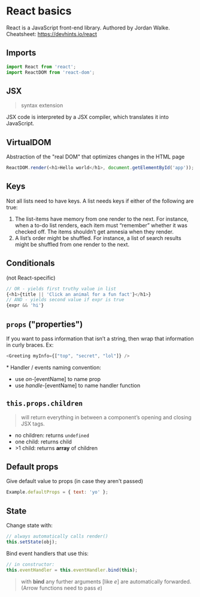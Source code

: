 # React basics

React is a JavaScript front-end library. Authored by Jordan Walke.  
Cheatsheet: https://devhints.io/react

## Imports
```js
import React from 'react';
import ReactDOM from 'react-dom';
```

## JSX
>syntax extension

JSX code is interpreted by a JSX compiler, which translates it into JavaScript.

## VirtualDOM
Abstraction of the "real DOM" that optimizes changes in the HTML page
```js
ReactDOM.render(<h1>Hello world</h1>, document.getElementById('app'));
``` 
## Keys

Not all lists need to have keys. A list needs keys if either of the following are true:

1. The list-items have memory from one render to the next. For instance, when a to-do list renders, each item must “remember” whether it was checked off. The items shouldn’t get amnesia when they render.
2. A list’s order might be shuffled. For instance, a list of search results might be shuffled from one render to the next.

## Conditionals
(not React-specific)
```js
// OR - yields first truthy value in list
{<h1>{title || 'Click an animal for a fun fact'}</h1>}
// AND - yields second value if expr is true
{expr && 'hi'}
```

## `props` ("properties")
If you want to pass information that isn’t a string, then wrap that information in curly braces. Ex:
```js
<Greeting myInfo={["top", "secret", "lol"]} />
```

\* Handler / events naming convention:
- use _on-_[eventName] to name prop
- use _handle_-[eventName] to name handler function


## `this.props.children`
>will return everything in between a component’s opening and closing JSX tags.
- no children: returns `undefined`
- one child: returns child
- \>1 child: returns **array** of children


## Default props
Give default value to props (in case they aren't passed)
```js
Example.defaultProps = { text: 'yo' }; 
```

## State
Change state with:
```js
// always automatically calls render()
this.setState(obj);
```
Bind event handlers that use this:
```js
// in constructor:
this.eventHandler = this.eventHandler.bind(this);
```
>with **bind** any further arguments [like _e_] are automatically forwarded. (Arrow functions need to pass _e_)
